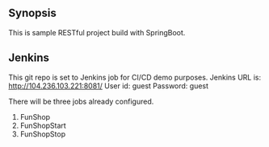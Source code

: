 ## Synopsis

This is sample RESTful project build with SpringBoot. 

## Jenkins
This git repo is set to Jenkins job for CI/CD demo purposes.
Jenkins URL is: http://104.236.103.221:8081/
User id: guest
Password: guest

There will be three jobs already configured.
1. FunShop
2. FunShopStart
3. FunShopStop
